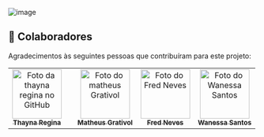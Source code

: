 ![image](https://user-images.githubusercontent.com/79390113/158052068-358286f3-25e9-4ef0-9e1b-c8175a1d59ae.png)
## 🤝 Colaboradores

Agradecimentos às seguintes pessoas que contribuíram para este projeto:

<table>
  <tr>
    <td align="center">
      <a href="https://github.com/thaynareginam">
        <img src="https://avatars.githubusercontent.com/u/79390113?s…00&u=b065c64098c5b02a518c275d6d7449b1c2973559&v=4/u/31936044" width="100px;" alt="Foto da thayna regina no GitHub"/><br>
        <sub>
          <b>Thayna Regina</b>
        </sub>
      </a>
    </td>
    <td align="center">
     </a>
    </td>
    <td align="center">
      <a href="https://github.com/Matheusgrativol">
        <img src="https://avatars.githubusercontent.com/u/80927630?v=4" width="100px;" alt="Foto do matheus Grativol"/><br>
        <sub>
          <b>Matheus Grativol</b>
        </sub>
      </a>
    </td>
    <td align="center">
      <a href="https://github.com/FredNeves95">
        <img src="https://avatars.githubusercontent.com/u/88235577?v=4" width="100px;" alt="Foto do Fred Neves"/><br>
        <sub>
          <b>Fred Neves</b>
        </sub>
      </a>
    </td>
  <td align="center">
      <a href="https://github.com/wannsantos">
        <img src="https://avatars.githubusercontent.com/u/89370734?v=4" width="100px;" alt="Foto do Wanessa Santos"/><br>
        <sub>
          <b>Wanessa Santos</b>
        </sub>
      </a>
    </td>
  </tr>
</table>



